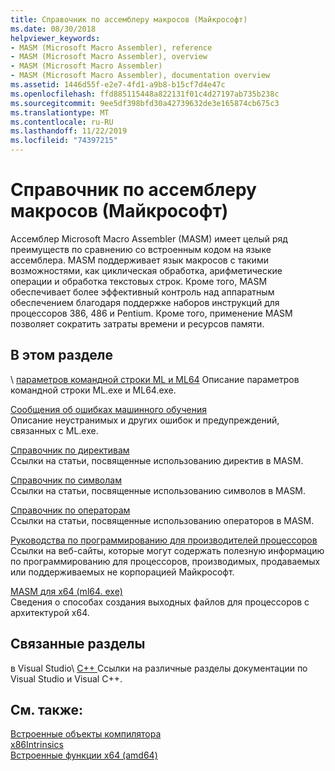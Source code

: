 ```yaml
---
title: Справочник по ассемблеру макросов (Майкрософт)
ms.date: 08/30/2018
helpviewer_keywords:
- MASM (Microsoft Macro Assembler), reference
- MASM (Microsoft Macro Assembler), overview
- MASM (Microsoft Macro Assembler)
- MASM (Microsoft Macro Assembler), documentation overview
ms.assetid: 1446d55f-e2e7-4fd1-a9b8-b15cf7d4e47c
ms.openlocfilehash: ffd885115448a822131f01c4d27197ab735b238c
ms.sourcegitcommit: 9ee5df398bfd30a42739632de3e165874cb675c3
ms.translationtype: MT
ms.contentlocale: ru-RU
ms.lasthandoff: 11/22/2019
ms.locfileid: "74397215"
---
```

# <a name="microsoft-macro-assembler-reference"></a>Справочник по ассемблеру макросов (Майкрософт)

Ассемблер Microsoft Macro Assembler (MASM) имеет целый ряд преимуществ по сравнению со встроенным кодом на языке ассемблера. MASM поддерживает язык макросов с такими возможностями, как циклическая обработка, арифметические операции и обработка текстовых строк. Кроме того, MASM обеспечивает более эффективный контроль над аппаратным обеспечением благодаря поддержке наборов инструкций для процессоров 386, 486 и Pentium. Кроме того, применение MASM позволяет сократить затраты времени и ресурсов памяти.

## <a name="in-this-section"></a>В этом разделе

\ [параметров командной строки ML и ML64](../../assembler/masm/ml-and-ml64-command-line-reference.md)
Описание параметров командной строки ML.exe и ML64.exe.

[Сообщения об ошибках машинного обучения](../../assembler/masm/ml-error-messages.md)\
Описание неустранимых и других ошибок и предупреждений, связанных с ML.exe.

[Справочник по директивам](directives-reference.md)\
Ссылки на статьи, посвященные использованию директив в MASM.

[Справочник по символам](../../assembler/masm/symbols-reference.md)\
Ссылки на статьи, посвященные использованию символов в MASM.

[Справочник по операторам](../../assembler/masm/operators-reference.md)\
Ссылки на статьи, посвященные использованию операторов в MASM.

[Руководства по программированию для производителей процессоров](../../assembler/masm/processor-manufacturer-programming-manuals.md)\
Ссылки на веб-сайты, которые могут содержать полезную информацию по программированию для процессоров, производимых, продаваемых или поддерживаемых не корпорацией Майкрософт.

[MASM для x64 (ml64. exe)](../../assembler/masm/masm-for-x64-ml64-exe.md)\
Сведения о способах создания выходных файлов для процессоров с архитектурой x64.

## <a name="related-sections"></a>Связанные разделы

в Visual Studio\ [ C++ ](../../overview/visual-cpp-in-visual-studio.md)
Ссылки на различные разделы документации по Visual Studio и Visual C++.

## <a name="see-also"></a>См. также:

[Встроенные объекты компилятора](../../intrinsics/compiler-intrinsics.md)\
[x86Intrinsics](../../intrinsics/x86-intrinsics-list.md)\
[Встроенные функции x64 (amd64)](../../intrinsics/x64-amd64-intrinsics-list.md)
